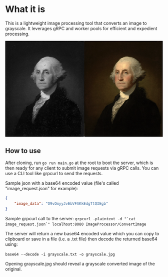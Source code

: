# What it is

This is a lightweight image processing tool that converts an image to grayscale.
It leverages gRPC and worker pools for efficient and expedient processing.

![[Example]](example.png)

## How to use

After cloning, run `go run main.go` at the root to boot the server, which is then
ready for any client to submit image requests via gRPC calls. You can use a CLI tool
like grpcurl to send the requests.

Sample json with a base64 encoded value (file's called "image_request.json" for example):

```json
{
    "image_data": "O9vOmyyJvEbVFAKkEdgTtQIEgb"
}
```

Sample grpcurl call to the server: ```grpcurl -plaintext -d "`cat image_request.json`" localhost:8080 ImageProcessor/ConvertImage```

The server will return a new base64 encoded value which you can copy to clipboard
or save in a file (i.e. a .txt file) then decode the returned base64 using:

`base64 --decode -i grayscale.txt -o grayscale.jpg`

Opening grayscale.jpg should reveal a grayscale converted image of the original.

